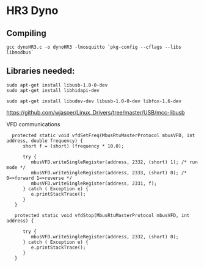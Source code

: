# HR3 Dyno

## Compiling


```
gcc dynoHR3.c -o dynoHR3 -lmosquitto `pkg-config --cflags --libs libmodbus`
```

## Libraries needed:
```
sudo apt-get install libusb-1.0-0-dev
sudo apt-get install libhidapi-dev

sudo apt-get install libudev-dev libusb-1.0-0-dev libfox-1.6-dev
```

https://github.com/wjasper/Linux_Drivers/tree/master/USB/mcc-libusb


VFD communications
```
  protected static void vfdSetFreq(MbusRtuMasterProtocol mbusVFD, int address, double frequency) {
      short f = (short) (frequency * 10.0);

      try {
         mbusVFD.writeSingleRegister(address, 2332, (short) 1); /* run mode */
         mbusVFD.writeSingleRegister(address, 2333, (short) 0); /* 0=>forward 1=>reverse */
         mbusVFD.writeSingleRegister(address, 2331, f);
      } catch ( Exception e) {
         e.printStackTrace();
      }
   }

   protected static void vfdStop(MbusRtuMasterProtocol mbusVFD, int address) {

      try {
         mbusVFD.writeSingleRegister(address, 2332, (short) 0);
      } catch ( Exception e) {
         e.printStackTrace();
      }
   }

```
